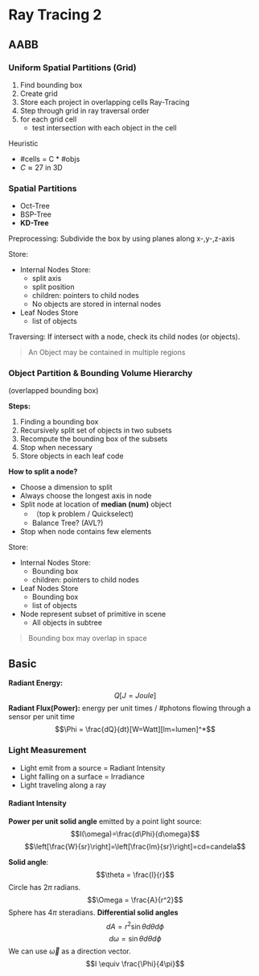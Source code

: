 # Ray Tracing 2
## AABB
### Uniform Spatial Partitions (Grid)
1. Find bounding box
2. Create grid
3. Store each project in overlapping cells
Ray-Tracing
1. Step through grid in ray traversal order
2. for each grid cell
   * test intersection with each object in the cell

Heuristic
* #cells = C * #objs
* $C \approx27$ in 3D

### Spatial Partitions
* Oct-Tree
* BSP-Tree
* **KD-Tree**
  
Preprocessing:
Subdivide the box by using planes along x-,y-,z-axis

Store:
* Internal Nodes Store:
  * split axis
  * split position
  * children: pointers to child nodes
  * No objects are stored in internal nodes
* Leaf Nodes Store
  * list of objects

Traversing:
If intersect with a node, check its child nodes (or objects).
>An Object may be contained in multiple regions

### Object Partition & Bounding Volume Hierarchy
(overlapped bounding box)

**Steps:**
1. Finding a bounding box
2. Recursively split set of objects in two subsets
3. Recompute the bounding box of the subsets
4. Stop when necessary
5. Store objects in each leaf code

**How to split a node?**
* Choose a dimension to split
* Always choose the longest axis in node 
* Split node at location of **median (num)** object
  * （top k problem / Quickselect)
  * Balance Tree? (AVL?)
* Stop when node contains few elements

Store:
* Internal Nodes Store:
  * Bounding box
  * children: pointers to child nodes
* Leaf Nodes Store
  * Bounding box
  * list of objects
* Node represent subset of primitive in scene
  * All objects in subtree

> Bounding box may overlap in space

## Basic  

**Radiant Energy:**
$$Q[J=Joule]$$
**Radiant Flux(Power):** energy per unit times / #photons flowing through a sensor per unit time
$$\Phi = \frac{dQ}{dt}[W=Watt][lm=lumen]^*$$

### Light Measurement
* Light emit from a source = Radiant Intensity
* Light falling on a surface = Irradiance
* Light traveling along a ray
#### Radiant Intensity
**Power per unit solid angle** emitted by a point light source:
$$I(\omega)=\frac{d\Phi}{d\omega}$$
$$\left[\frac{W}{sr}\right]=\left[\frac{lm}{sr}\right]=cd=candela$$

**Solid angle**:
$$\theta = \frac{l}{r}$$
Circle has $2\pi$ radians.
$$\Omega = \frac{A}{r^2}$$
Sphere has $4\pi$ steradians.
**Differential solid angles**
$$dA = r^2\sin\theta d\theta d\phi$$
$$d\omega = \sin\theta d\theta d\phi$$
We can use $\vec{\omega}$ as a direction vector.
$$I \equiv \frac{\Phi}{4\pi}$$